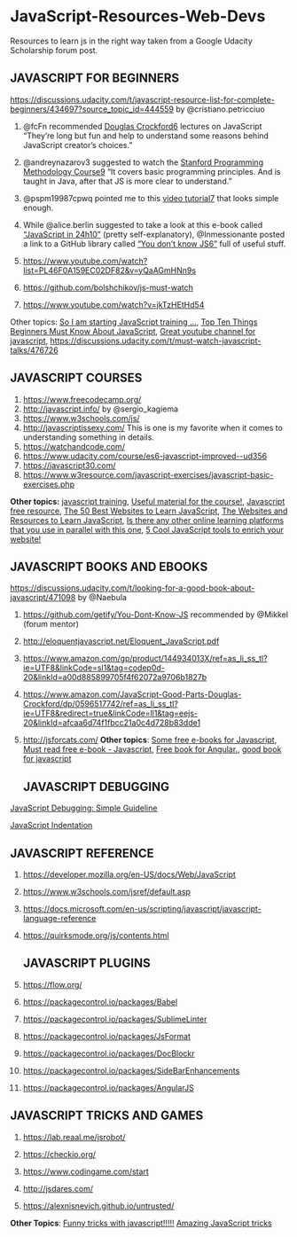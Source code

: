  <h1>
 	JavaScript-Resources-Web-Devs
 </h1>

Resources to learn js in the right way taken from a Google Udacity Scholarship forum post. 


   <h2>JAVASCRIPT FOR BEGINNERS</h2>   

https://discussions.udacity.com/t/javascript-resource-list-for-complete-beginners/434697?source_topic_id=444559 by @cristiano.petricciuo

1. @fcFn recommended [Douglas Crockford6](https://www.youtube.com/playlist?list=PL62E185BB8577B63D) lectures on JavaScript “They’re long but fun and help to understand some reasons behind JavaScript creator’s choices.”

2. @andreynazarov3 suggested to watch the [Stanford Programming Methodology Course9](https://www.youtube.com/watch?v=KkMDCCdjyW8&feature=youtu.be&list=PL84A56BC7F4A1F852) “It covers basic programming principles. And is taught in Java, after that JS is more clear to understand.”
3. @pspm19987cpwq pointed me to this [video tutorial7](https://www.youtube.com/watch?v=yQaAGmHNn9s&list=PL46F0A159EC02DF82&index=1) that looks simple enough.
4. While @alice.berlin suggested to take a look at this e-book called [“JavaScript in 24h10”](https://www.amazon.com/JavaScript-Hours-Sams-Teach-Yourself/dp/0672336081) (pretty self-explanatory), @Inmessionante posted a link to a GitHub library called [“You don’t know JS6”](https://github.com/getify/You-Dont-Know-JS) full of useful stuff.
5. https://www.youtube.com/watch?list=PL46F0A159EC02DF82&v=yQaAGmHNn9s

6. https://github.com/bolshchikov/js-must-watch

7. https://www.youtube.com/watch?v=jkTzHEtHd54

Other topics: [So I am starting JavaScript training …](https://discussions.udacity.com/t/so-i-am-starting-javascript-training/461099), [Top Ten Things Beginners Must Know About JavaScript](https://discussions.udacity.com/t/top-ten-things-beginners-must-know-about-javascript/449103), [Great youtube channel for javascript](https://discussions.udacity.com/t/great-youtube-channel-for-javascript/473393), https://discussions.udacity.com/t/must-watch-javascript-talks/476726

   <h2>JAVASCRIPT COURSES</h2>   

1. https://www.freecodecamp.org/ 
2. http://javascript.info/ by @sergio_kagiema
3. https://www.w3schools.com/js/
4. http://javascriptissexy.com/
This is one is my favorite when it comes to understanding something in details. 
5. https://watchandcode.com/  
6. https://www.udacity.com/course/es6-javascript-improved--ud356
7. https://javascript30.com/
8. https://www.w3resource.com/javascript-exercises/javascript-basic-exercises.php

**Other topics:** [javascript training](https://discussions.udacity.com/t/javascript-training/452990), [Useful material for the course!](https://discussions.udacity.com/t/useful-material-for-the-course/415134), [Javascript free resource](https://discussions.udacity.com/t/javascript-free-resource/445954), [The 50 Best Websites to Learn JavaScript](https://discussions.udacity.com/t/the-50-best-websites-to-learn-javascript/450490), [The Websites and Resources to Learn JavaScript](https://discussions.udacity.com/t/the-websites-and-resources-to-learn-javascript/470542), [Is there any other online learning platforms that you use in parallel with this one](https://discussions.udacity.com/t/is-there-any-other-online-learning-platforms-that-you-use-in-parallel-with-this-one/445362), [5 Cool JavaScript tools to enrich your website!](https://discussions.udacity.com/t/bookmark-5-cool-javascript-tools-to-enrich-your-website/508937)

   <h2>JAVASCRIPT BOOKS AND EBOOKS </h2>  

https://discussions.udacity.com/t/looking-for-a-good-book-about-javascript/471098 by @Naebula

1. https://github.com/getify/You-Dont-Know-JS
recommended by @Mikkel (forum mentor)

2. http://eloquentjavascript.net/Eloquent_JavaScript.pdf 
3. https://www.amazon.com/gp/product/144934013X/ref=as_li_ss_tl?ie=UTF8&linkCode=sl1&tag=codep0d-20&linkId=a00d885899705f4f62072a9706b1827b

4. https://www.amazon.com/JavaScript-Good-Parts-Douglas-Crockford/dp/0596517742/ref=as_li_ss_tl?ie=UTF8&redirect=true&linkCode=ll1&tag=eejs-20&linkId=afcaa6d74f1fbcc21a0c4d728b83dde1

5. http://jsforcats.com/
**Other topics**: [Some free e-books for Javascript](https://discussions.udacity.com/t/some-free-e-books-for-javascript/428070), [Must read free e-book - Javascript](https://discussions.udacity.com/t/must-read-free-e-book-javascript/480195), [Free book for Angular.](https://discussions.udacity.com/t/free-book-for-angular/485845), [good book for javascript](https://discussions.udacity.com/t/good-book-for-javascript/488971)


   <h2>JAVASCRIPT DEBUGGING </h2>  
[JavaScript Debugging: Simple Guideline](https://discussions.udacity.com/t/javascript-debugging-simple-guideline/483428)

[JavaScript Indentation](https://discussions.udacity.com/t/javascript-indentation/484137?source_topic_id=412844)

  <h2>JAVASCRIPT REFERENCE </h2>  

1. https://developer.mozilla.org/en-US/docs/Web/JavaScript

2. https://www.w3schools.com/jsref/default.asp

3. https://docs.microsoft.com/en-us/scripting/javascript/javascript-language-reference

4. https://quirksmode.org/js/contents.html


   <h2>JAVASCRIPT PLUGINS </h2>  

1. https://flow.org/
2. https://packagecontrol.io/packages/Babel
3. https://packagecontrol.io/packages/SublimeLinter
4. https://packagecontrol.io/packages/JsFormat
5. https://packagecontrol.io/packages/DocBlockr
6. https://packagecontrol.io/packages/SideBarEnhancements
7. https://packagecontrol.io/packages/AngularJS

  <h2>JAVASCRIPT TRICKS AND GAMES </h2> 

1. https://lab.reaal.me/jsrobot/  

2. https://checkio.org/

3. https://www.codingame.com/start

4. http://jsdares.com/

5. https://alexnisnevich.github.io/untrusted/

**Other Topics**: [Funny tricks with javascript!!!!!](https://discussions.udacity.com/t/funny-tricks-with-javascript/469255) 
[Amazing JavaScript tricks](https://discussions.udacity.com/t/amazing-javascript-tricks/470849)
